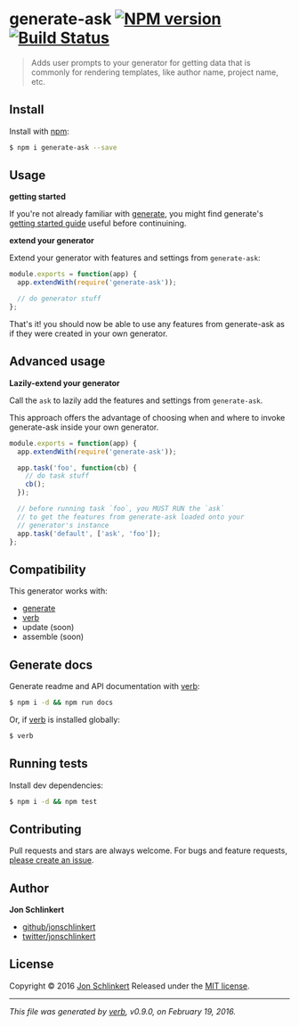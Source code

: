 # generate-ask [![NPM version](https://img.shields.io/npm/v/generate-ask.svg)](https://www.npmjs.com/package/generate-ask) [![Build Status](https://img.shields.io/travis/generate/generate-ask.svg)](https://travis-ci.org/generate/generate-ask)

> Adds user prompts to your generator for getting data that is commonly for rendering templates, like author name, project name, etc.

## Install

Install with [npm](https://www.npmjs.com/):

```sh
$ npm i generate-ask --save
```

## Usage

**getting started**

If you're not already familiar with [generate](https://github.com/generate/generate), you might find generate's [getting started guide](https://github.com/generate/generate/blob/master/docs/getting-started.md) useful before continuining.

**extend your generator**

Extend your generator with features and settings from `generate-ask`:

```js
module.exports = function(app) {
  app.extendWith(require('generate-ask'));

  // do generator stuff
};
```

That's it! you should now be able to use any features from generate-ask as if they were created in your own generator.

## Advanced usage

**Lazily-extend your generator**

Call the `ask` to lazily add the features and settings from `generate-ask`.

This approach offers the advantage of choosing when and where to invoke generate-ask inside your own generator.

```js
module.exports = function(app) {
  app.extendWith(require('generate-ask'));

  app.task('foo', function(cb) {
    // do task stuff
    cb();
  });

  // before running task `foo`, you MUST RUN the `ask`
  // to get the features from generate-ask loaded onto your
  // generator's instance
  app.task('default', ['ask', 'foo']);
};
```

## Compatibility

This generator works with:

* [generate](https://github.com/generate/generate)
* [verb](https://github.com/verbose/verb)
* update (soon)
* assemble (soon)

## Generate docs

Generate readme and API documentation with [verb](https://github.com/verbose/verb):

```sh
$ npm i -d && npm run docs
```

Or, if [verb](https://github.com/verbose/verb) is installed globally:

```sh
$ verb
```

## Running tests

Install dev dependencies:

```sh
$ npm i -d && npm test
```

## Contributing

Pull requests and stars are always welcome. For bugs and feature requests, [please create an issue](https://github.com/jonschlinkert/generate-ask/issues/new).

## Author

**Jon Schlinkert**

* [github/jonschlinkert](https://github.com/jonschlinkert)
* [twitter/jonschlinkert](http://twitter.com/jonschlinkert)

## License

Copyright © 2016 [Jon Schlinkert](https://github.com/jonschlinkert)
Released under the [MIT license](https://github.com/generate/generate-ask/blob/master/LICENSE).

***

_This file was generated by [verb](https://github.com/verbose/verb), v0.9.0, on February 19, 2016._